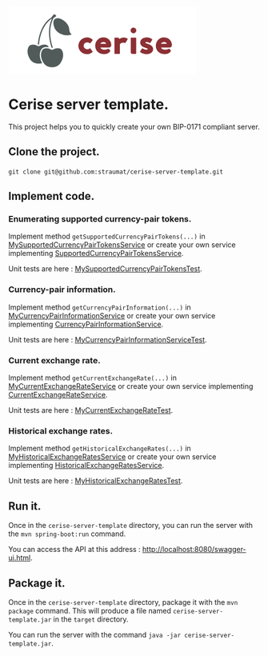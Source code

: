 ![Cerise BIP-0171](logo.png)
# Cerise server template.
This project helps you to quickly create your own BIP-0171 compliant server.

## Clone the project.
`git clone git@github.com:straumat/cerise-server-template.git`

## Implement code.

### Enumerating supported currency-pair tokens.
Implement method `getSupportedCurrencyPairTokens(...)` in [MySupportedCurrencyPairTokensService](https://github.com/straumat/cerise-server-template/blob/master/src/main/java/com/oakinvest/cerise/myserver/service/MySupportedCurrencyPairTokensService.java) or create your own service implementing [SupportedCurrencyPairTokensService](https://github.com/straumat/cerise/blob/master/src/main/java/com/oakinvest/cerise/service/SupportedCurrencyPairTokensService.java).

Unit tests are here : [MySupportedCurrencyPairTokensTest](https://github.com/straumat/cerise-server-template/blob/master/src/test/java/com/oakinvest/cerise/myserver/service/MySupportedCurrencyPairTokensTest.java).

### Currency-pair information.
Implement method `getCurrencyPairInformation(...)` in [MyCurrencyPairInformationService](https://github.com/straumat/cerise-server-template/blob/master/src/main/java/com/oakinvest/cerise/myserver/service/MyCurrencyPairInformationService.java) or create your own service implementing [CurrencyPairInformationService](https://github.com/straumat/cerise/blob/master/src/main/java/com/oakinvest/cerise/service/CurrencyPairInformationService.java).

Unit tests are here : [MyCurrencyPairInformationServiceTest](https://github.com/straumat/cerise-server-template/blob/master/src/test/java/com/oakinvest/cerise/myserver/service/MyCurrencyPairInformationServiceTest.java).

### Current exchange rate.
Implement method `getCurrentExchangeRate(...)` in [MyCurrentExchangeRateService](https://github.com/straumat/cerise-server-template/blob/master/src/main/java/com/oakinvest/cerise/myserver/service/MyCurrentExchangeRateService.java) or create your own service implementing [CurrentExchangeRateService](https://github.com/straumat/cerise/blob/master/src/main/java/com/oakinvest/cerise/service/CurrentExchangeRateService.java).

Unit tests are here : [MyCurrentExchangeRateTest](https://github.com/straumat/cerise-server-template/blob/master/src/test/java/com/oakinvest/cerise/myserver/service/MyCurrentExchangeRateTest.java).

### Historical exchange rates.
Implement method `getHistoricalExchangeRates(...)` in [MyHistoricalExchangeRatesService](https://github.com/straumat/cerise-server-template/blob/master/src/main/java/com/oakinvest/cerise/myserver/service/MyHistoricalExchangeRatesService.java) or create your own service implementing [HistoricalExchangeRatesService](https://github.com/straumat/cerise/blob/master/src/main/java/com/oakinvest/cerise/service/HistoricalExchangeRatesService.java).

Unit tests are here : [MyHistoricalExchangeRatesTest](https://github.com/straumat/cerise-server-template/blob/master/src/test/java/com/oakinvest/cerise/myserver/service/MyHistoricalExchangeRatesTest.java).

## Run it.
Once in the `cerise-server-template` directory, you can run the server with the `mvn spring-boot:run` command.

You can access the API at this address : [http://localhost:8080/swagger-ui.html](http://localhost:8080/swagger-ui.html).

## Package it.
Once in the `cerise-server-template` directory, package it with the `mvn package` command. This will produce a file named `cerise-server-template.jar` in the `target` directory.

You can run the server with the command `java -jar cerise-server-template.jar`.